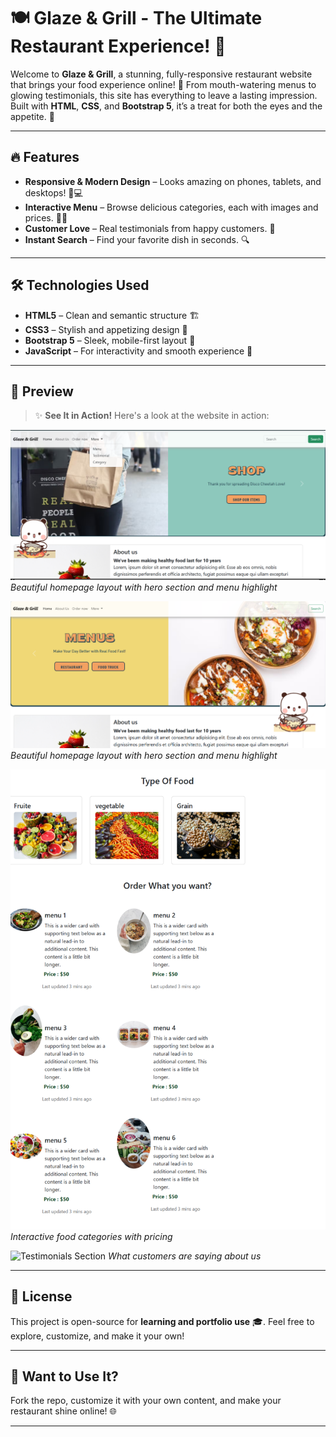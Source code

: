 # 🍽️ Glaze & Grill - The Ultimate Restaurant Experience! 🍴

Welcome to **Glaze & Grill**, a stunning, fully-responsive restaurant website that brings your food experience online! 🚀 From mouth-watering menus to glowing testimonials, this site has everything to leave a lasting impression. Built with **HTML**, **CSS**, and **Bootstrap 5**, it’s a treat for both the eyes and the appetite. 🤩

---

## 🔥 Features

* **Responsive & Modern Design** – Looks amazing on phones, tablets, and desktops! 📱💻
* **Interactive Menu** – Browse delicious categories, each with images and prices. 🍕🍣
* **Customer Love** – Real testimonials from happy customers. 💬
* **Instant Search** – Find your favorite dish in seconds. 🔍

---

## 🛠️ Technologies Used

* **HTML5** – Clean and semantic structure 🏗️
* **CSS3** – Stylish and appetizing design 🍒
* **Bootstrap 5** – Sleek, mobile-first layout 💪
* **JavaScript** – For interactivity and smooth experience 🎉

---

## 📸 Preview

> ✨ **See It in Action!** Here's a look at the website in action:

![Homepage Preview](images/Home.png)
*Beautiful homepage layout with hero section and menu highlight*

![Homepage Preview](images/Home_2.png)
*Beautiful homepage layout with hero section and menu highlight*

![Menu Page](images/food.png)
*Interactive food categories with pricing*

![Testimonials Section](images/coustomer.png)
*What customers are saying about us*

---

## 📄 License

This project is open-source for **learning and portfolio use** 🎓. Feel free to explore, customize, and make it your own!

---

## 🚀 Want to Use It?

Fork the repo, customize it with your own content, and make your restaurant shine online! 🌐

---
